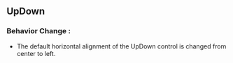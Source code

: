 ## UpDown

### Behavior Change :

* The default horizontal alignment of the UpDown control is changed from center to left.